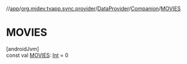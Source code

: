 //[app](../../../../index.md)/[org.mjdev.tvapp.sync.provider](../../index.md)/[DataProvider](../index.md)/[Companion](index.md)/[MOVIES](-m-o-v-i-e-s.md)

# MOVIES

[androidJvm]\
const val [MOVIES](-m-o-v-i-e-s.md): [Int](https://kotlinlang.org/api/latest/jvm/stdlib/kotlin/-int/index.html) = 0
